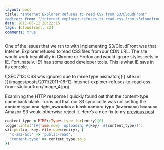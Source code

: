 ```yaml
---
layout: post
title: "Internet Explorer Refuses to read CSS from S3/CloudFront"
redirect_from: "/internet-explorer-refuses-to-read-css-from-s3cloudfront/"
date: 2011-06-12 20:22:15
tags: [cloudfront, s3]
comments: true
---
```

One of the issues that we ran to with implementing S3/CloudFront was that Internet Explorer refused to read CSS files from our CDN URL. The site would work beautifully in Chrome or Firefox and would ignore stylesheets in IE. Fortunately, IE9 has some good developer tools. This is what IE says in its console.

![SEC7113: CSS was ignored due to mime type mismatch]({{ site.url }}/images/posts/2011/2011-06-12-internet-explorer-refuses-to-read-css-from-s3cloudfront/image_4.jpg)

Examining the HTTP response I quickly found out that the content-type came back blank. Turns out that our S3 sync code was not setting the content type and right_aws adds a blank content-type (lowercase) because Amazon S3 would otherwise reject it. Here’s a nice fix to my [previous post](/rails-s3-cloudfront-jammit-heroku-100).

```ruby
content_type = MIME::Types.type_for(entry)[0]
logger.info("[#{Time.now}] uploading #{key} (#{content_type})")
s3i.put(to, key, File.open(entry), {
  'x-amz-acl' => 'public-read',
  'content-type' => content_type.to_s
})
```
